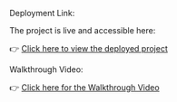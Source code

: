 Deployment Link:

The project is live and accessible here:

👉 [Click here to view the deployed project](https://jus-pay-assignment-eight.vercel.app/)

Walkthrough Video:

👉 [Click here for the Walkthrough Video](https://drive.google.com/file/d/1zf_le_e27z9B_SJEwAWS_D1NiQiYTrOH/view?usp=drive_link)
